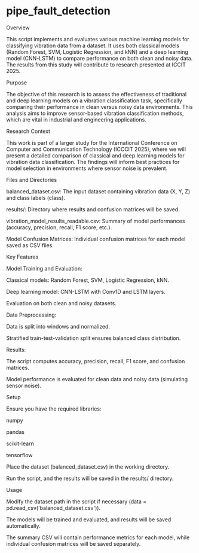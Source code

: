 # pipe_fault_detection
Overview

This script implements and evaluates various machine learning models for classifying vibration data from a dataset. It uses both classical models (Random Forest, SVM, Logistic Regression, and kNN) and a deep learning model (CNN-LSTM) to compare performance on both clean and noisy data. The results from this study will contribute to research presented at ICCIT 2025.

Purpose

The objective of this research is to assess the effectiveness of traditional and deep learning models on a vibration classification task, specifically comparing their performance in clean versus noisy data environments. This analysis aims to improve sensor-based vibration classification methods, which are vital in industrial and engineering applications.

Research Context

This work is part of a larger study for the International Conference on Computer and Communication Technology (ICCCIT 2025), where we will present a detailed comparison of classical and deep learning models for vibration data classification. The findings will inform best practices for model selection in environments where sensor noise is prevalent.

Files and Directories

balanced_dataset.csv: The input dataset containing vibration data (X, Y, Z) and class labels (class).

results/: Directory where results and confusion matrices will be saved.

vibration_model_results_readable.csv: Summary of model performances (accuracy, precision, recall, F1 score, etc.).

Model Confusion Matrices: Individual confusion matrices for each model saved as CSV files.

Key Features

Model Training and Evaluation:

Classical models: Random Forest, SVM, Logistic Regression, kNN.

Deep learning model: CNN-LSTM with Conv1D and LSTM layers.

Evaluation on both clean and noisy datasets.

Data Preprocessing:

Data is split into windows and normalized.

Stratified train-test-validation split ensures balanced class distribution.

Results:

The script computes accuracy, precision, recall, F1 score, and confusion matrices.

Model performance is evaluated for clean data and noisy data (simulating sensor noise).

Setup

Ensure you have the required libraries:

numpy

pandas

scikit-learn

tensorflow

Place the dataset (balanced_dataset.csv) in the working directory.

Run the script, and the results will be saved in the results/ directory.

Usage

Modify the dataset path in the script if necessary (data = pd.read_csv('balanced_dataset.csv')).

The models will be trained and evaluated, and results will be saved automatically.

The summary CSV will contain performance metrics for each model, while individual confusion matrices will be saved separately.
